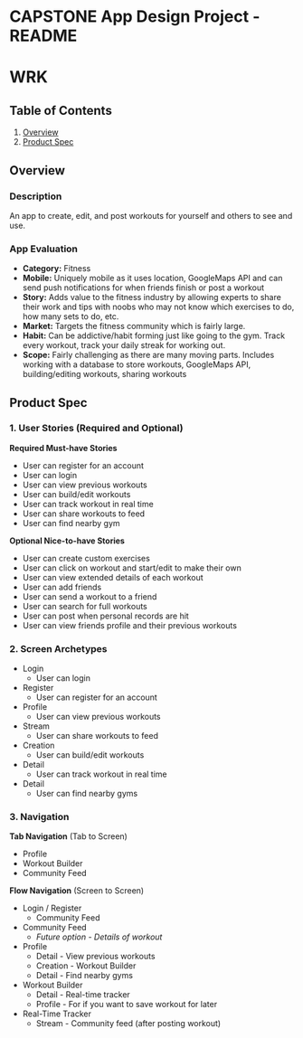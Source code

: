 CAPSTONE App Design Project - README 
===

# WRK

## Table of Contents
1. [Overview](#Overview)
2. [Product Spec](#Product-Spec)

## Overview
### Description
An app to create, edit, and post workouts for yourself and others to see and use.

### App Evaluation
- **Category:** Fitness
- **Mobile:** Uniquely mobile as it uses location, GoogleMaps API and can send push notifications for when friends finish or post a workout
- **Story:** Adds value to the fitness industry by allowing experts to share their work and tips with noobs who may not know which exercises to do, how many sets to do, etc.
- **Market:** Targets the fitness community which is fairly large.
- **Habit:** Can be addictive/habit forming just like going to the gym. Track every workout, track your daily streak for working out.
- **Scope:** Fairly challenging as there are many moving parts. Includes working with a database to store workouts, GoogleMaps API, building/editing workouts, sharing workouts

## Product Spec

### 1. User Stories (Required and Optional)

**Required Must-have Stories**

* User can register for an account
* User can login
* User can view previous workouts
* User can build/edit workouts
* User can track workout in real time
* User can share workouts to feed
* User can find nearby gym

**Optional Nice-to-have Stories**

* User can create custom exercises
* User can click on workout and start/edit to make their own
* User can view extended details of each workout
* User can add friends
* User can send a workout to a friend
* User can search for full workouts
* User can post when personal records are hit
* User can view friends profile and their previous workouts

### 2. Screen Archetypes

* Login
    * User can login
* Register
    * User can register for an account
* Profile
    * User can view previous workouts
* Stream
    * User can share workouts to feed
* Creation
    * User can build/edit workouts
* Detail
    * User can track workout in real time
* Detail
    * User can find nearby gyms

### 3. Navigation

**Tab Navigation** (Tab to Screen)

* Profile
* Workout Builder
* Community Feed


**Flow Navigation** (Screen to Screen)

* Login / Register
    * Community Feed
* Community Feed
    * *Future option - Details of workout* 
* Profile
    * Detail - View previous workouts
    * Creation - Workout Builder
    * Detail - Find nearby gyms
* Workout Builder
   * Detail - Real-time tracker
   * Profile - For if you want to save workout for later
* Real-Time Tracker
    * Stream - Community feed (after posting workout)
